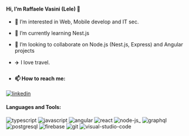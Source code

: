 #### Hi, I’m Raffaele Vasini (Lele) 🚀

- 👀 I’m interested in Web, Mobile develop and IT sec.
- 🌱 I’m currently learning Nest.js
- 💞️ I’m looking to collaborate on Node.js (Nest.js, Express) and Angular projects 
- ✈️ I love travel.

- #### 📫 How to reach me:

[![linkedin](https://user-images.githubusercontent.com/5528247/129276045-365251b2-9cc4-4bd4-bbaf-d9659e044bad.png)](https://www.linkedin.com/in/raffaele-vasini-87937470/)


#### Languages and Tools:

![typescript](https://user-images.githubusercontent.com/5528247/129274868-98c24eff-1f13-4f14-9858-8f6c305ed337.png) 
![javascript](https://user-images.githubusercontent.com/5528247/129274846-eb59327e-d97f-4868-b9d8-d7252c3fd0e2.png) 
![angular](https://user-images.githubusercontent.com/5528247/129274733-25ca85be-c9f4-4d7f-a1c0-63c65abafb0f.png) 
![react](https://user-images.githubusercontent.com/5528247/129274864-0802cb8a-3470-4773-8a0b-9295e59fe41e.png)
![node-js_](https://user-images.githubusercontent.com/5528247/129275183-24795bd8-6c7a-4c39-97bb-10c8de0b20e2.png) 
![graphql](https://user-images.githubusercontent.com/5528247/129274854-06583854-b112-4b8c-a13a-09a35146f062.png) 
![postgresql](https://user-images.githubusercontent.com/5528247/129274719-d9507c77-41da-4317-8238-68887a97467b.png)
![firebase](https://user-images.githubusercontent.com/5528247/129313734-e50fd234-e6ce-4cc5-b578-35ca7db14d65.png)
![git](https://user-images.githubusercontent.com/5528247/129274839-45112097-b506-4cb6-b1d0-d0d6e163af92.png) 
![visual-studio-code](https://user-images.githubusercontent.com/5528247/129274882-33139dc6-80f2-4589-bc55-5bc5e2b06944.png)





<!---
elleVas/elleVas is a ✨ special ✨ repository because its `README.md` (this file) appears on your GitHub profile.
You can click the Preview link to take a look at your changes.
--->
